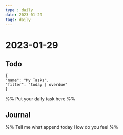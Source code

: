 ```yaml
---
type : daily
date: 2023-01-29
tags: daily
---
```


# 2023-01-29

## Todo
```todoist
{
"name": "My Tasks",
"filter": "today | overdue"
}
```
%%
Put your daily task here
%%


## Journal 
%%
Tell me what append today
How do you feel
%%